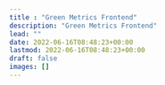 ```yaml
---
title : "Green Metrics Frontend"
description: "Green Metrics Frontend"
lead: ""
date: 2022-06-16T08:48:23+00:00
lastmod: 2022-06-16T08:48:23+00:00
draft: false
images: []
---
```

